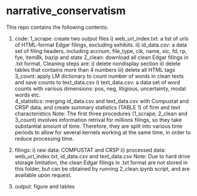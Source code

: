 # narrative_conservatism
This repo contains the following contents:
  1. code:
      1_scrape: create two output files
          i) web_url_index.txt: a list of urls of HTML-format Edgar filings, excluding exhibits.
          ii) id_data.csv: a data set of filing headers, including accnum, file_type, cik, name, sic, fd, rp, fye, item8k, bazip and state
      2_clean: download all clean Edgar filings in .txt format. Cleaning steps are:
          i) delete nondisplay section
          ii) delete tables that contains more than 4 numbers
          iii) delete all HTML tags
      3_count: apply LM dictionary to count number of words in clean texts and save counts to text_data.csv
          i) text_data.csv: a data set of word counts with various dimensions: pos, neg, litigious, uncertainty, modal words etc.      
      4_statistics: merging id_data.csv and text_data.csv with Compustat and CRSP data, and create summary statistics (TABLE 1) of firm and text characteristics
    Note: The first three procedures (1_scrape, 2_clean and 3_count) involves information retrival for millions filings, so they take substantial amount of time. Therefore, they are split into various time periods to allow for several kernels working at the same time, in order to reduce processing time.
  
  2. filings: 
      i) raw data: COMPUSTAT and CRSP
      ii) processed data: web_url_index.txt, id_data.csv and text_data.csv
    Note: Due to hard drive storage limitation, the clean Edgar filings in .txt format are not stored in this folder, but can be obtained by running 2_clean.ipynb script, and are available upon request.
    
  3. output: figure and tables
  
